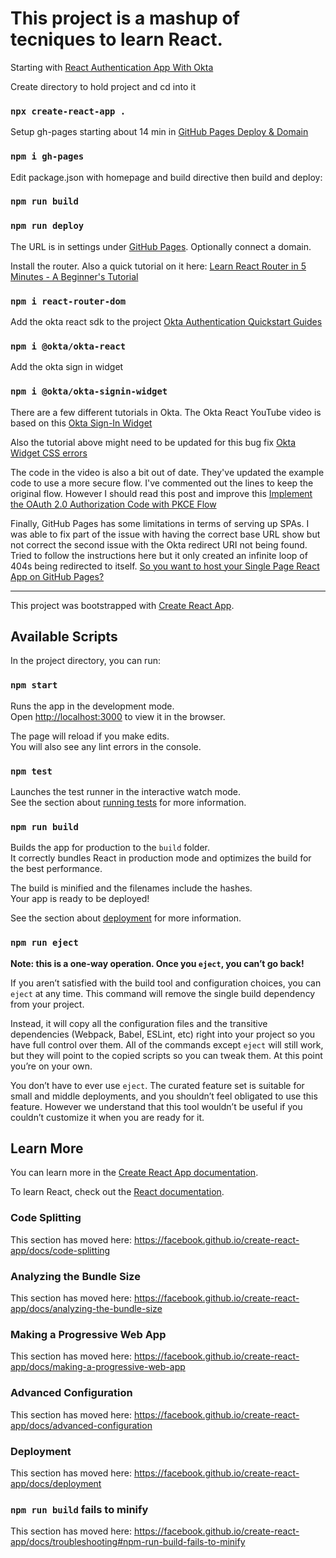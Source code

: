 # This project is a mashup of tecniques to learn React.
Starting with [React Authentication App With Okta](https://www.youtube.com/watch?v=5j4FXMQBzmg)

Create directory to hold project and cd into it

### `npx create-react-app .`

Setup gh-pages starting about 14 min in [GitHub Pages Deploy & Domain](https://www.youtube.com/watch?v=SKXkC4SqtRk)

### `npm i gh-pages`

Edit package.json with homepage and build directive then build and deploy:

### `npm run build`
### `npm run deploy`

The URL is in settings under [GitHub Pages](https://snyarde.github.io/okta_yarde_staff_portal/). Optionally connect a domain.

Install the router. Also a quick tutorial on it here: [Learn React Router in 5 Minutes - A Beginner's Tutorial](https://www.freecodecamp.org/news/react-router-in-5-minutes/)

### `npm i react-router-dom`

Add the okta react sdk to the project [Okta Authentication Quickstart Guides](https://developer.okta.com/quickstart/#/react/nodejs/express)

### `npm i @okta/okta-react`

Add the okta sign in widget

### `npm i @okta/okta-signin-widget`

There are a few different tutorials in Okta. The Okta React YouTube video is based on this [Okta Sign-In Widget](https://developer.okta.com/code/react/okta_react_sign-in_widget/)

Also the tutorial above might need to be updated for this bug fix [Okta Widget CSS errors](https://devforum.okta.com/t/okta-widget-css-errors/5827)

The code in the video is also a bit out of date. They've updated the example code to use a more secure flow. I've commented out the lines to keep the original flow. However I should read this post and improve this [Implement the OAuth 2.0 Authorization Code with PKCE Flow](https://developer.okta.com/blog/2019/08/22/okta-authjs-pkce)

Finally, GitHub Pages has some limitations in terms of serving up SPAs. I was able to fix part of the issue with having the correct base URL show but not correct the second issue with the Okta redirect URI not being found. Tried to follow the instructions here but it only created an infinite loop of 404s being redirected to itself. [So you want to host your Single Page React App on GitHub Pages?](https://itnext.io/so-you-want-to-host-your-single-age-react-app-on-github-pages-a826ab01e48)

----------

This project was bootstrapped with [Create React App](https://github.com/facebook/create-react-app).

## Available Scripts

In the project directory, you can run:

### `npm start`

Runs the app in the development mode.<br />
Open [http://localhost:3000](http://localhost:3000) to view it in the browser.

The page will reload if you make edits.<br />
You will also see any lint errors in the console.

### `npm test`

Launches the test runner in the interactive watch mode.<br />
See the section about [running tests](https://facebook.github.io/create-react-app/docs/running-tests) for more information.

### `npm run build`

Builds the app for production to the `build` folder.<br />
It correctly bundles React in production mode and optimizes the build for the best performance.

The build is minified and the filenames include the hashes.<br />
Your app is ready to be deployed!

See the section about [deployment](https://facebook.github.io/create-react-app/docs/deployment) for more information.

### `npm run eject`

**Note: this is a one-way operation. Once you `eject`, you can’t go back!**

If you aren’t satisfied with the build tool and configuration choices, you can `eject` at any time. This command will remove the single build dependency from your project.

Instead, it will copy all the configuration files and the transitive dependencies (Webpack, Babel, ESLint, etc) right into your project so you have full control over them. All of the commands except `eject` will still work, but they will point to the copied scripts so you can tweak them. At this point you’re on your own.

You don’t have to ever use `eject`. The curated feature set is suitable for small and middle deployments, and you shouldn’t feel obligated to use this feature. However we understand that this tool wouldn’t be useful if you couldn’t customize it when you are ready for it.

## Learn More

You can learn more in the [Create React App documentation](https://facebook.github.io/create-react-app/docs/getting-started).

To learn React, check out the [React documentation](https://reactjs.org/).

### Code Splitting

This section has moved here: https://facebook.github.io/create-react-app/docs/code-splitting

### Analyzing the Bundle Size

This section has moved here: https://facebook.github.io/create-react-app/docs/analyzing-the-bundle-size

### Making a Progressive Web App

This section has moved here: https://facebook.github.io/create-react-app/docs/making-a-progressive-web-app

### Advanced Configuration

This section has moved here: https://facebook.github.io/create-react-app/docs/advanced-configuration

### Deployment

This section has moved here: https://facebook.github.io/create-react-app/docs/deployment

### `npm run build` fails to minify

This section has moved here: https://facebook.github.io/create-react-app/docs/troubleshooting#npm-run-build-fails-to-minify
